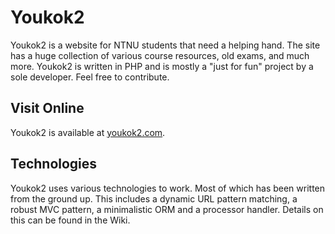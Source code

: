 # Youkok2

Youkok2 is a website for NTNU students that need a helping hand. The site has a huge collection of various course resources, old exams, and much more. Youkok2 is written in PHP and is mostly a "just for fun" project by a sole developer. Feel free to contribute.

## Visit Online

Youkok2 is available at [youkok2.com](http//youkok2.com).

## Technologies

Youkok2 uses various technologies to work. Most of which has been written from the ground up. This includes a dynamic URL pattern matching, a robust MVC pattern, a minimalistic ORM and a processor handler. Details on this can be found in the Wiki.
